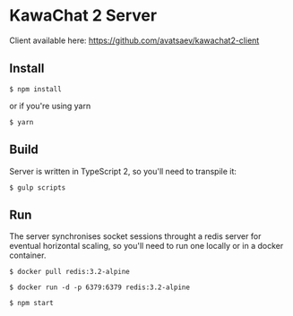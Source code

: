 # KawaChat 2 Server

Client available here: https://github.com/avatsaev/kawachat2-client

## Install

`$ npm install`

or if you're using yarn 

`$ yarn`

## Build 

Server is written in TypeScript 2, so you'll need to transpile it:

`$ gulp scripts`


## Run

The server synchronises socket sessions throught a redis server for eventual horizontal scaling, so you'll need to run one locally or in a docker container.

`$ docker pull redis:3.2-alpine`

`$ docker run -d -p 6379:6379 redis:3.2-alpine`

`$ npm start`
